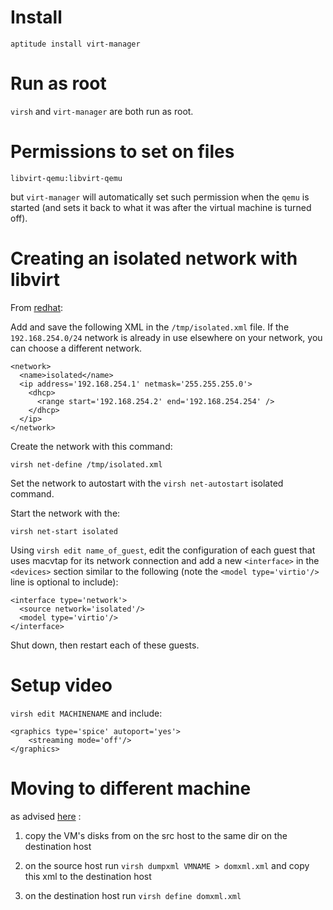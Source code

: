 Install
=======

    aptitude install virt-manager

Run as root
===========

`virsh` and `virt-manager` are both run as root.

Permissions to set on files
===========================

    libvirt-qemu:libvirt-qemu

but `virt-manager` will automatically set such permission when the `qemu` is started (and sets it back to what it was after the virtual machine is turned off).

Creating an isolated network with libvirt
=========================================

From [redhat](https://access.redhat.com/documentation/en-US/Red_Hat_Enterprise_Linux/6/html/Virtualization_Host_Configuration_and_Guest_Installation_Guide/App_Macvtap.html):

Add and save the following XML in the `/tmp/isolated.xml` file. If the `192.168.254.0/24` network is already in use elsewhere on your network, you can choose a different network.

    <network>
      <name>isolated</name>
      <ip address='192.168.254.1' netmask='255.255.255.0'>
        <dhcp>
          <range start='192.168.254.2' end='192.168.254.254' />
        </dhcp>
      </ip>
    </network>

Create the network with this command:

    virsh net-define /tmp/isolated.xml

Set the network to autostart with the `virsh net-autostart` isolated command.

Start the network with the:

    virsh net-start isolated

Using `virsh edit name_of_guest`, edit the configuration of each guest that uses macvtap for its network connection and add a new `<interface>` in the `<devices>`
section similar to the following (note the `<model type='virtio'/>` line is optional to include):

    <interface type='network'>
      <source network='isolated'/>
      <model type='virtio'/>
    </interface>

Shut down, then restart each of these guests. 


Setup video
===========


`virsh edit MACHINENAME` and include:

    <graphics type='spice' autoport='yes'>
        <streaming mode='off'/>
    </graphics>


Moving to different machine
===========================

as advised [here](http://serverfault.com/questions/434064/correct-way-to-move-kvm-vm) :

1. copy the VM's disks from on the src host to the same dir on the destination host

2. on the source host run `virsh dumpxml VMNAME > domxml.xml` and copy this xml to the destination host

3. on the destination host run `virsh define domxml.xml`

